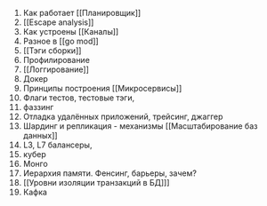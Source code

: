 1. Как работает [[Планировщик]]
2. [[Escape analysis]]
3. Как устроены [[Каналы]]
4. Разное в [[go mod]]
5. [[Тэги сборки]]
6. Профилирование
7. [[Логгирование]]
8. Докер
9. Принципы построения [[Микросервисы]]
10. Флаги тестов, тестовые тэги, 
11. фаззинг
12. Отладка удалённых приложений, трейсинг, джаггер
13. Шардинг и репликация - механизмы [[Масштабирование баз данных]]
14. L3, L7 балансеры, 
15. кубер
16. Монго
17. Иерархия памяти. Фенсинг, барьеры, зачем?
18. [[Уровни изоляции транзакций в БД]]]
19. Кафка

